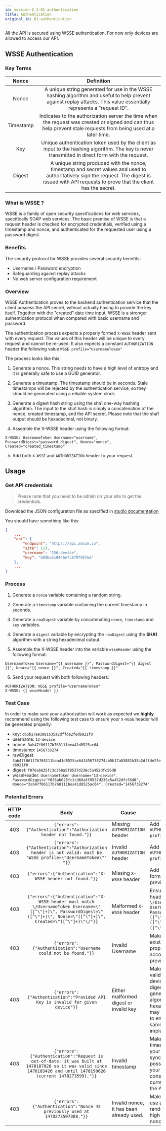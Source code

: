 ```yaml
---
id: version-2.3-01-authentication
title: Authentication
original_id: 01-authentication
---
```


All the API is secured using WSSE authentication. For now only devices are allowed to access our API.

## WSSE Authentication

### Key Terms

| Nonce 	| Definition 	                                                                                                                                                                                        |
|:---------:|:--------------------------------------------------------------------------------------------------------------------------------------------------------------------------------------------------:	|
| Nonce 	| A unique string generated for use in the WSSE hashing algorithm and useful to help prevent against replay attacks. This value essentially represents a "request ID". 	                                |
| Timestamp | Indicates to the authorization server the time when the request was created or signed and can thus help prevent stale requests from being used at a later time. 	                                    |
| Key 	    | Unique authentication token used by the client as input to the hashing algorithm. The key is never transmitted in direct form with the request. 	                                                    |
| Digest 	| A unique string produced with the nonce, timestamp and secret values and used to authoritatively sign the request. The digest is issued with API requests to prove that the client has the secret. 	|

### What is WSSE ?

WSSE is a family of open security specifications for web services, specifically SOAP web services. The basic premise of
WSSE is that a request header is checked for encrypted credentials, verified using a timestamp and nonce, and
authenticated for the requested user using a password digest.

### Benefits

The security protocol for WSSE provides several security benefits:

- Username / Password encryption
- Safeguarding against replay attacks
- No web server configuration requirement

### Overview

WSSE Authentication proves to the backend authentication service that the client possess the API secret,
without actually having to provide the key itself. Together with the "created" date time input, WSSE is a stronger
authentication protocol when compared with basic username and password.

The authentication process expects a properly formed `X-WSSE` header sent with every request. The values of this header
will be unique to every request and cannot be re-used. It also expects a constant `AUTHORIZATION` header the following
value `WSSE profile="UsernameToken"`

The process looks like this:

1. Generate a nonce. This string needs to have a high level of entropy and it is generally safe to use a GUID generator.

2. Generate a timestamp. The timestamp should be in seconds. Stale timestamps will be rejected by the authentication
service, so they should be generated using a reliable system clock.

3. Generate a digest hash string using the sha1 one-way hashing algorithm. The input to the sha1 hash is simply a
concatenation of the nonce, created timestamp, and the API secret. Please note that the sha1 output should be hexadecimal, not binary.

4. Assemble the X-WSSE header using the following format:

```
X-WSSE: UsernameToken Username="username", PasswordDigest="password_digest", Nonce="nonce", Created="created_timestamp"
```
        
5. Add both `X-WSSE` and `AUTHORIZATION` header to your request.


## Usage

### Get API credentials

> Please note that you need to be admin on your site to get the credentials.

Download the JSON configuration file as specified in [studio documentation](http://adactive.com/help/docs/administration/get-device-credentials/)

You should have something like this:

```json
{
    ...
    "api": {
        "endpoint": "https://api.adsum.io",
        "site": 113,
        "username": "156-device",
        "key": "b05bab1844befc679f957ea"
    },
    ...
}
```

### Process

1. Generate a `nonce` variable containing a random string.

2. Generate a `timestamp` variable containing the current timestamp in seconds.

3. Generate a `rawDigest` variable by concatenating `nonce`, `timestamp` and `key` variables.

4. Generate a `digest` variable by encrypting the `rawDigest` using the **SHA1** algorithm with a string hexadecimal
output.

5. Assemble the X-WSSE header into the variable `wsseHeader` using the following format:

```
UsernameToken Username="{{ username }}", PasswordDigest="{{ digest }}", Nonce="{{ nonce }}", Created="{{ timestamp }}"
```

6. Send your request with both following headers:

```
AUTHORIZATION: WSSE profile="UsernameToken"
X-WSSE: {{ wsseHeader }}
```


### Test Case

In order to make sure your authorization will work as expected we **highly** recommend using the following test case to
ensure your `X-WSSE` header will be generated properly.

- key: `cb5b17a83881b35a2dffde2fed6921f0`
- username: `13-device`
- nonce: `3ab47f06117b768111bea41d8525ac64`
- timestamp: `1456738274`
- rawDigest: `3ab47f06117b768111bea41d8525ac641456738274cb5b17a83881b35a2dffde2fed6921f0`
- digest: `f076ab625fc3c368a5f8537d236c5a452dfc56d8`
- wsseHeader: `UsernameToken Username="13-device", PasswordDigest="f076ab625fc3c368a5f8537d236c5a452dfc56d8", Nonce="3ab47f06117b768111bea41d8525ac64", Created="1456738274"`

### Potential Errors

| HTTP code |                                                                                    Body                                                                                   | Cause                                    | Resolution                                                                                                                                                                                                                           |
|:---------:|:-------------------------------------------------------------------------------------------------------------------------------------------------------------------------:|------------------------------------------|--------------------------------------------------------------------------------------------------------------------------------------------------------------------------------------------------------------------------------------|
| 403       | `{"errors":{"Authentication":"Authorization header not found."}}`                                                                                                         | Missing `AUTHORIZATION` header           | Add header `AUTHORIZATION: WSSE profile="UsernameToken"`.                                                                                                                                                                            |
| 403       | `{"errors":{"Authentication":"Authorization header is not valid: must be 'WSSE profile=\"UsernameToken\"' "}}`                                                            | Invalid `AUTHORIZATION` header           | Add header `AUTHORIZATION: WSSE profile="UsernameToken"`.                                                                                                                                                                            |
| 403       | `{"errors":{"Authentication":"X-WSSE header not found."}}`                                                                                                                | Missing `X-WSSE` header                  | Add the `X-WSSE` header formed as explained previously.                                                                                                                                                                              |
| 403       | `{"errors":{"Authentication":"X-WSSE header must match \/UsernameToken Username=\"([^\"]+)\", PasswordDigest=\"([^\"]+)\", Nonce=\"([^\"]+)\", Created=\"([^\"]+)\"\/"}}` | Malformed `X-WSSE` header                | Ensure your `X-WSSE` header match the regex `\/UsernameToken Username=\"([^\"]+)\", PasswordDigest=\"([^\"]+)\", Nonce=\"([^\"]+)\", Created=\"([^\"]+)\"\/`.                                                                        |
| 403       | `{"errors":{"Authentication":"Username could not be found."}}`                                                                                                            | Invalid Username                         | Make sure your device id exists and username is properly generated according as explained previously.                                                                                                                                |
| 403       | `{"errors":{"Authentication":"Provided API Key is invalid for given device"}}`                                                                                            | Either malformed digest or invalid key   | Make sure your api key is valid for the given device. Then ensure your digest is properly generated (SHA1 algorithm and hexadecimal string). You may check the use case to ensure you have to same result using your implementation. |
| 403       | `{"errors":{"Authentication":"Request is out-of-date: it was built at 1478187026 so it was valid since 1478183426 and until 1478190626 (current 1478273599)."}}`          | Invalid timestamp                        | Make sure your timestamp is valid and your clock is properly synchronized. If it's not possible to synchronize your clock, you may consider using the current time retrieve by the API.                                              |
| 403       | `{"errors":{"Authentication":"Nonce 42 previously used at 1478273507388."}}`                                                                                              | Invalid nonce, it has been already used. | Make sure your nonce use a confident pseudo-random algorithm with a high entropy to prevent nonce conflict.                                                                                                                          |
